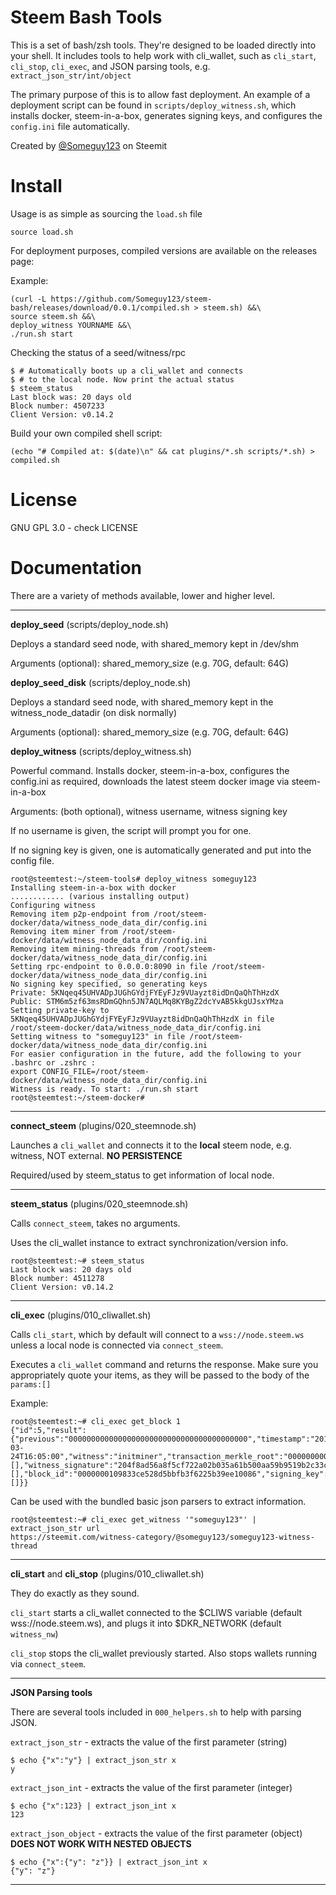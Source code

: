 Steem Bash Tools
=============

This is a set of bash/zsh tools. They're designed to be loaded directly into your shell. It includes tools to help work with cli_wallet, such as `cli_start`, `cli_stop`, `cli_exec`, and JSON parsing tools, e.g. `extract_json_str/int/object`

The primary purpose of this is to allow fast deployment. An example of a deployment script can be found in `scripts/deploy_witness.sh`, which installs docker, steem-in-a-box, generates signing keys, and configures the `config.ini` file automatically.

Created by [@Someguy123](https://steemit.com/@someguy123) on Steemit

Install
========
Usage is as simple as sourcing the `load.sh` file

    source load.sh

For deployment purposes, compiled versions are available on the releases page: 

Example:

    (curl -L https://github.com/Someguy123/steem-bash/releases/download/0.0.1/compiled.sh > steem.sh) &&\
    source steem.sh &&\
    deploy_witness YOURNAME &&\
    ./run.sh start

Checking the status of a seed/witness/rpc

    $ # Automatically boots up a cli_wallet and connects
    $ # to the local node. Now print the actual status
    $ steem_status
    Last block was: 20 days old
    Block number: 4507233
    Client Version: v0.14.2

Build your own compiled shell script:

    (echo "# Compiled at: $(date)\n" && cat plugins/*.sh scripts/*.sh) > compiled.sh

License
=====

GNU GPL 3.0 - check LICENSE

Documentation
======

There are a variety of methods available, lower and higher level.

---

**deploy_seed** (scripts/deploy_node.sh)

Deploys a standard seed node, with shared_memory kept in /dev/shm

Arguments (optional): shared_memory_size (e.g. 70G, default: 64G)

**deploy_seed_disk** (scripts/deploy_node.sh)

Deploys a standard seed node, with shared_memory kept in the witness_node_datadir (on disk normally)

Arguments (optional): shared_memory_size (e.g. 70G, default: 64G)

**deploy_witness** (scripts/deploy_witness.sh)

Powerful command. Installs docker, steem-in-a-box, configures the config.ini as required, downloads the latest steem docker image via steem-in-a-box

Arguments: (both optional), witness username, witness signing key

If no username is given, the script will prompt you for one.

If no signing key is given, one is automatically generated and put into the config file.

```
root@steemtest:~/steem-tools# deploy_witness someguy123
Installing steem-in-a-box with docker
............ (various installing output)
Configuring witness
Removing item p2p-endpoint from /root/steem-docker/data/witness_node_data_dir/config.ini
Removing item miner from /root/steem-docker/data/witness_node_data_dir/config.ini
Removing item mining-threads from /root/steem-docker/data/witness_node_data_dir/config.ini
Setting rpc-endpoint to 0.0.0.0:8090 in file /root/steem-docker/data/witness_node_data_dir/config.ini
No signing key specified, so generating keys
Private: 5KNqeq45UHVADpJUGhGYdjFYEyFJz9VUayzt8idDnQaQhThHzdX
Public: STM6m5zf63msRDmGQhn5JN7AQLMq8KYBgZ2dcYvAB5kkgUJsxYMza
Setting private-key to 5KNqeq45UHVADpJUGhGYdjFYEyFJz9VUayzt8idDnQaQhThHzdX in file /root/steem-docker/data/witness_node_data_dir/config.ini
Setting witness to "someguy123" in file /root/steem-docker/data/witness_node_data_dir/config.ini
For easier configuration in the future, add the following to your .bashrc or .zshrc :
export CONFIG_FILE=/root/steem-docker/data/witness_node_data_dir/config.ini
Witness is ready. To start: ./run.sh start
root@steemtest:~/steem-docker#
```
---

**connect_steem** (plugins/020_steemnode.sh)

Launches a `cli_wallet` and connects it to the **local** steem node, e.g. witness, NOT external. **NO PERSISTENCE**

Required/used by steem_status to get information of local node.



---

**steem_status** (plugins/020_steemnode.sh)

Calls `connect_steem`, takes no arguments.

Uses the cli_wallet instance to extract synchronization/version info.

```
root@steemtest:~# steem_status
Last block was: 20 days old
Block number: 4511278
Client Version: v0.14.2
```

---

**cli_exec** (plugins/010_cliwallet.sh)

Calls `cli_start`, which by default will connect to a `wss://node.steem.ws` unless a local node is connected via `connect_steem`.

Executes a `cli_wallet` command and returns the response. Make sure you appropriately quote your items, as they will be passed to the body of the `params:[]`

Example:

```
root@steemtest:~# cli_exec get_block 1
{"id":5,"result":{"previous":"0000000000000000000000000000000000000000","timestamp":"2016-03-24T16:05:00","witness":"initminer","transaction_merkle_root":"0000000000000000000000000000000000000000","extensions":[],"witness_signature":"204f8ad56a8f5cf722a02b035a61b500aa59b9519b2c33c77a80c0a714680a5a5a7a340d909d19996613c5e4ae92146b9add8a7a663eef37d837ef881477313043","transactions":[],"block_id":"0000000109833ce528d5bbfb3f6225b39ee10086","signing_key":"STM8GC13uCZbP44HzMLV6zPZGwVQ8Nt4Kji8PapsPiNq1BK153XTX","transaction_ids":[]}}
```

Can be used with the bundled basic json parsers to extract information.

```
root@steemtest:~# cli_exec get_witness '"someguy123"' | extract_json_str url
https://steemit.com/witness-category/@someguy123/someguy123-witness-thread
```

---

**cli_start** and **cli_stop** (plugins/010_cliwallet.sh)

They do exactly as they sound.

`cli_start` starts a cli_wallet connected to the $CLIWS variable (default wss://node.steem.ws), and plugs it into $DKR_NETWORK (default `witness_nw`)

`cli_stop` stops the cli_wallet previously started. Also stops wallets running via `connect_steem`.

---

**JSON Parsing tools**

There are several tools included in `000_helpers.sh` to help with parsing JSON.

`extract_json_str` - extracts the value of the first parameter (string)

```
$ echo {"x":"y"} | extract_json_str x
y
```

`extract_json_int` - extracts the value of the first parameter (integer)

```
$ echo {"x":123} | extract_json_int x
123
```

`extract_json_object` - extracts the value of the first parameter (object) **DOES NOT WORK WITH NESTED OBJECTS**

```
$ echo {"x":{"y": "z"}} | extract_json_int x
{"y": "z"}
```

---
